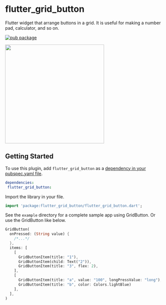 # flutter_grid_button

Flutter widget that arrange buttons in a grid. It is useful for making a number pad, calculator, and so on.

[![pub package](https://img.shields.io/pub/v/flutter_grid_button.svg)](https://pub.dartlang.org/packages/flutter_grid_button)

<img src="https://github.com/zuvola/flutter_grid_button/blob/master/example/screenshot.png?raw=true" width="320px"/>


## Getting Started

To use this plugin, add `flutter_grid_button` as a [dependency in your pubspec.yaml file](https://flutter.io/platform-plugins/).

```yaml
dependencies:
 flutter_grid_button: 
```

Import the library in your file.

````dart
import 'package:flutter_grid_button/flutter_grid_button.dart';
````

See the `example` directory for a complete sample app using GridButton.
Or use the GridButton like below.

````dart
GridButton(
  onPressed: (String value) {
    /*...*/
  },
  items: [
    [
      GridButtonItem(title: "1"),
      GridButtonItem(child: Text("2")),
      GridButtonItem(title: "3", flex: 2),
    ],
    [
      GridButtonItem(title: "a", value: "100", longPressValue: "long"),
      GridButtonItem(title: "b", color: Colors.lightBlue)
    ],
  ],
)
````